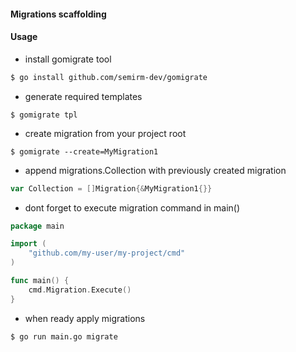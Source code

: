 #### Migrations scaffolding

#### Usage

* install gomigrate tool
```sh
$ go install github.com/semirm-dev/gomigrate
```

* generate required templates 
```
$ gomigrate tpl
```

* create migration from your project root
```
$ gomigrate --create=MyMigration1
```

* append migrations.Collection with previously created migration
```go
var Collection = []Migration{&MyMigration1{}}
```

* dont forget to execute migration command in main()
```go
package main

import (
	"github.com/my-user/my-project/cmd"
)

func main() {
    cmd.Migration.Execute()
}
```

* when ready apply migrations
```sh
$ go run main.go migrate
```
